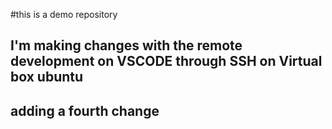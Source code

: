 #this is a demo repository

## I'm making changes with the remote development on VSCODE through SSH on Virtual box ubuntu
## adding a fourth change
